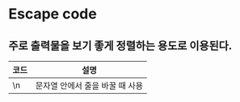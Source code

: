 
# Escape code

## 주로 출력물을 보기 좋게 정렬하는 용도로 이용된다.

| 코드 | 설명 |
|------|------|
|  \n  | 문자열 안에서 줄을 바꿀 때 사용 |
